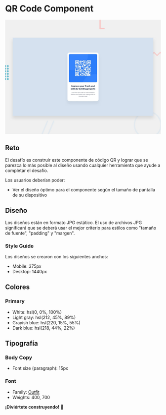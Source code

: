 # QR Code Component

<p align="center">
<img src="./public/readmeimg.jpg" width="700">
</p>

## Reto

El desafío es construir este componente de código QR y lograr que se parezca lo más posible al diseño usando cualquier herramienta que ayude a completar el desafío.

Los usuarios deberían poder:

- Ver el diseño óptimo para el componente según el tamaño de pantalla de su dispositivo

## Diseño

Los diseños están en formato JPG estático. El uso de archivos JPG significará que se deberá usar el mejor criterio para estilos como "tamaño de fuente", "padding" y "margen".

### Style Guide

Los diseños se crearon con los siguientes anchos:

- Mobile: 375px
- Desktop: 1440px

## Colores

### Primary

- White: hsl(0, 0%, 100%)
- Light gray: hsl(212, 45%, 89%)
- Grayish blue: hsl(220, 15%, 55%)
- Dark blue: hsl(218, 44%, 22%)

## Tipografía

### Body Copy

- Font size (paragraph): 15px

### Font

- Family: [Outfit](https://fonts.google.com/specimen/Outfit)
- Weights: 400, 700


**¡Diviértete construyendo!** 🚀